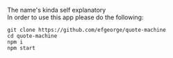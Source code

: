 The name's kinda self explanatory\
In order to use this app please do the following:
```
git clone https://github.com/efgeorge/quote-machine
cd quote-machine
npm i
npm start
```